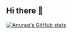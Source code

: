 ## Hi there 👋

<!--
**rxphyy/rxphyy** is a ✨ _special_ ✨ repository because its `README.md` (this file) appears on your GitHub profile.

Here are some ideas to get you started:

- 🔭 I’m currently working on ...
- 🌱 I’m currently learning ...
- 👯 I’m looking to collaborate on ...
- 🤔 I’m looking for help with ...
- 💬 Ask me about ...
- 📫 How to reach me: ...
- 😄 Pronouns: ...
- ⚡ Fun fact: ...
-->

[![Anurag's GitHub stats]([raphyygithubreadmestats-rxphyys-projects.vercel.app](https://raphyygithubreadmestats-rxphyys-projects.vercel.app/api?username=rxphyy))](https://github.com/anuraghazra/github-readme-stats)
